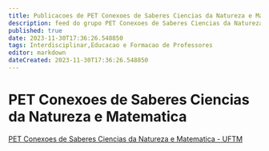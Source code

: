 ```yaml
---
title: Publicacoes de PET Conexoes de Saberes Ciencias da Natureza e Matematica - UFTM
description: feed do grupo PET Conexoes de Saberes Ciencias da Natureza e Matematica - UFTM
published: true
date: 2023-11-30T17:36:26.548850
tags: Interdisciplinar,Educacao e Formacao de Professores
editor: markdown
dateCreated: 2023-11-30T17:36:26.548850
---
```


# PET Conexoes de Saberes Ciencias da Natureza e Matematica
[PET Conexoes de Saberes Ciencias da Natureza e Matematica - UFTM](/grupo/268PETConexoesdeSaberesCienciasdaNaturezaeMatematicaUFTM.md)